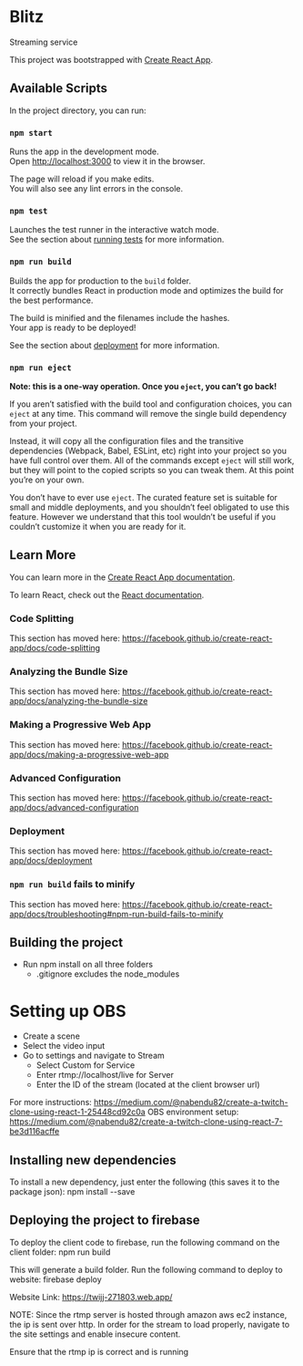 # Blitz

Streaming service

This project was bootstrapped with [Create React App](https://github.com/facebook/create-react-app).

## Available Scripts

In the project directory, you can run:

### `npm start`

Runs the app in the development mode.<br>
Open [http://localhost:3000](http://localhost:3000) to view it in the browser.

The page will reload if you make edits.<br>
You will also see any lint errors in the console.

### `npm test`

Launches the test runner in the interactive watch mode.<br>
See the section about [running tests](https://facebook.github.io/create-react-app/docs/running-tests) for more information.

### `npm run build`

Builds the app for production to the `build` folder.<br>
It correctly bundles React in production mode and optimizes the build for the best performance.

The build is minified and the filenames include the hashes.<br>
Your app is ready to be deployed!

See the section about [deployment](https://facebook.github.io/create-react-app/docs/deployment) for more information.

### `npm run eject`

**Note: this is a one-way operation. Once you `eject`, you can’t go back!**

If you aren’t satisfied with the build tool and configuration choices, you can `eject` at any time. This command will remove the single build dependency from your project.

Instead, it will copy all the configuration files and the transitive dependencies (Webpack, Babel, ESLint, etc) right into your project so you have full control over them. All of the commands except `eject` will still work, but they will point to the copied scripts so you can tweak them. At this point you’re on your own.

You don’t have to ever use `eject`. The curated feature set is suitable for small and middle deployments, and you shouldn’t feel obligated to use this feature. However we understand that this tool wouldn’t be useful if you couldn’t customize it when you are ready for it.

## Learn More

You can learn more in the [Create React App documentation](https://facebook.github.io/create-react-app/docs/getting-started).

To learn React, check out the [React documentation](https://reactjs.org/).

### Code Splitting

This section has moved here: https://facebook.github.io/create-react-app/docs/code-splitting

### Analyzing the Bundle Size

This section has moved here: https://facebook.github.io/create-react-app/docs/analyzing-the-bundle-size

### Making a Progressive Web App

This section has moved here: https://facebook.github.io/create-react-app/docs/making-a-progressive-web-app

### Advanced Configuration

This section has moved here: https://facebook.github.io/create-react-app/docs/advanced-configuration

### Deployment

This section has moved here: https://facebook.github.io/create-react-app/docs/deployment

### `npm run build` fails to minify

This section has moved here: https://facebook.github.io/create-react-app/docs/troubleshooting#npm-run-build-fails-to-minify

## Building the project

- Run npm install on all three folders
  - .gitignore excludes the node_modules

# Setting up OBS

- Create a scene
- Select the video input
- Go to settings and navigate to Stream
  - Select Custom for Service
  - Enter rtmp://localhost/live for Server
  - Enter the ID of the stream (located at the client browser url)

For more instructions:
https://medium.com/@nabendu82/create-a-twitch-clone-using-react-1-25448cd92c0a
OBS environment setup:
https://medium.com/@nabendu82/create-a-twitch-clone-using-react-7-be3d116acffe


## Installing new dependencies

To install a new dependency, just enter the following (this saves it to the package json):
npm install --save <dependency>


## Deploying the project to firebase
To deploy the client code to firebase, run the following command on the client folder:
npm run build

This will generate a build folder. Run the following command to deploy to website:
firebase deploy


Website Link:
https://twijj-271803.web.app/

NOTE: Since the rtmp server is hosted through amazon aws ec2 instance, the ip is sent over http. In order for the stream to load properly, navigate to the site settings and enable insecure content.

Ensure that the rtmp ip is correct and is running
